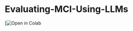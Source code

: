 # Evaluating-MCI-Using-LLMs
[![Open in Colab](https://colab.research.google.com/drive/1EJaqxjigGaF2SbLdCH-v2TYgKX904a7j#scrollTo=1bK9NrEaR60U)
